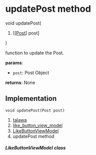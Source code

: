 
<div>

# updatePost method

</div>


void updatePost(

1.  [[[Post](../../models_post_post_model/Post-class.md)]
    post]

)



function to update the Post.

**params**:

-   `post`: Post Object

**returns**: None



## Implementation

``` language-dart
void updatePost(Post post) 
```







1.  [talawa](../../index.md)
2.  [like_button_view_model](../../view_model_widgets_view_models_like_button_view_model/)
3.  [LikeButtonViewModel](../../view_model_widgets_view_models_like_button_view_model/LikeButtonViewModel-class.md)
4.  updatePost method

##### LikeButtonViewModel class







